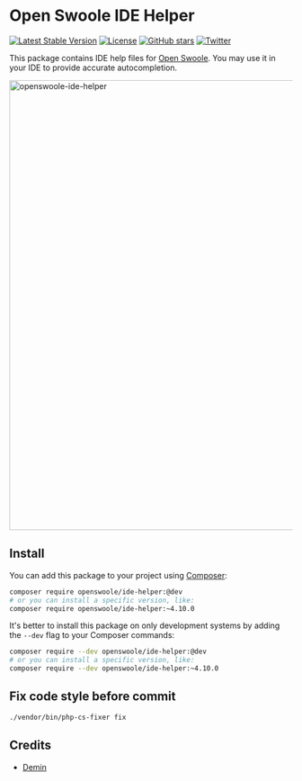 # Open Swoole IDE Helper

[![Latest Stable Version](https://img.shields.io/packagist/v/openswoole/ide-helper.svg)](https://packagist.org/packages/openswoole/ide-helper)
[![License](https://poser.pugx.org/openswoole/ide-helper/license)](LICENSE)
[![GitHub stars](https://img.shields.io/github/stars/openswoole/swoole-src)](https://github.com/openswoole/swoole-src/stargazers)
[![Twitter](https://img.shields.io/twitter/url/https/twitter.com/openswoole.svg?style=social&label=Follow%20%40OpenSwoole)](https://twitter.com/openswoole)


This package contains IDE help files for [Open Swoole](https://openswoole.com). You may use it in your IDE to provide accurate autocompletion.

<img width="800" alt="openswoole-ide-helper" src="https://user-images.githubusercontent.com/313478/145558998-eecf96c7-08a1-4119-a1eb-2141436d4521.png">

## Install

You can add this package to your project using [Composer](https://getcomposer.org):

```bash
composer require openswoole/ide-helper:@dev
# or you can install a specific version, like:
composer require openswoole/ide-helper:~4.10.0
```

It's better to install this package on only development systems by adding the `--dev` flag to your Composer commands:

```bash
composer require --dev openswoole/ide-helper:@dev
# or you can install a specific version, like:
composer require --dev openswoole/ide-helper:~4.10.0
```

## Fix code style before commit

```bash
./vendor/bin/php-cs-fixer fix
```

## Credits

* [Demin](https://github.com/deminy)
